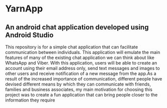 # YarnApp
## An android chat application developed using Android Studio

This repository is for a simple chat application that can facilitate communication between individuals. This application will emulate the main features of many of the existing chat application we can think about like WhatsApp and Viber. With this application,  users will be able to create an account using their email address only, send text messages and images to other users and receive notification of a new message from the app.As a result of the increased importance of communication, different people have devised different means by which they can communicate with friends, families and business associates, my main motivation for choosing this project was to create a fun application that can bring people closer to the information they require
